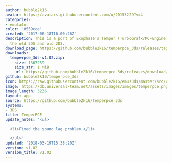 ```yaml
---
author: bubble2k16
avatar: https://avatars.githubusercontent.com/u/20153229?v=4
categories:
- emulator
color: '#559cce'
created: '2017-06-18T16:00:26Z'
description: This is a port of Exophase's Temper (TurboGrafx/PC-Engine) emulator to
  the old 3DS and old 2DS.
download_page: https://github.com/bubble2k16/temperpce_3ds/releases/tag/v1.02
downloads:
  temperpce_3ds-v1.02.zip:
    size: 1367259
    size_str: 1 MiB
    url: https://github.com/bubble2k16/temperpce_3ds/releases/download/v1.02/temperpce_3ds-v1.02.zip
github: bubble2k16/temperpce_3ds
icon: https://raw.githubusercontent.com/bubble2k16/emus3ds/master/src/cores/temperpce/assets/icon.png
image: https://db.universal-team.net/assets/images/images/temperpce.png
image_length: 3236
layout: app
source: https://github.com/bubble2k16/temperpce_3ds
systems:
- 3DS
title: TemperPCE
update_notes: '<ul>

  <li>Fixed the sound lag problem.</li>

  </ul>'
updated: '2018-03-19T15:38:20Z'
version: v1.02
version_title: v1.02
---
```

